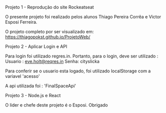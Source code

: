 Projeto 1 - Reprodução do site Rockeatseat

O presente projeto foi realizado pelos alunos Thiago Pereira Corrêa e Victor Esposi Ferreira.

O projeto completo por ser visualizado em: https://thiagopokst.github.io/ProjetoWeb/



Projeto 2 - Aplicar Login e API

Para login foi utilizado  regres.in. Portanto, para o login, deve ser utilizado :
Usuario : eve.holt@reqres.in
Senha: cityslicka

Para conferir se o usuario esta logado, foi utilizado localStorage com a variavel 'acesso'

A api utilizada foi : 'FinalSpaceApi'

Projeto 3 - Node.js e React

O lider e chefe deste projeto é o Esposi. Obrigado
